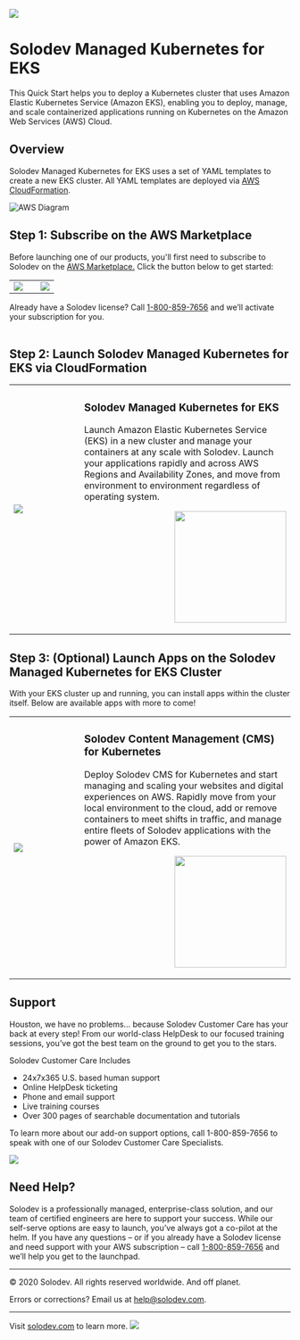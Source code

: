 <a href="#"><img src="https://raw.githubusercontent.com/solodev/aws/master/pages/images/Solodev_Lite_Header.jpg"/></a>

# Solodev Managed Kubernetes for EKS
This Quick Start helps you to deploy a Kubernetes cluster that uses Amazon Elastic Kubernetes Service (Amazon EKS), enabling you to deploy, manage, and scale containerized applications running on Kubernetes on the Amazon Web Services (AWS) Cloud.

## Overview
Solodev Managed Kubernetes for EKS uses a set of YAML templates to create a new EKS cluster. All YAML templates are deployed via <a href="http://docs.aws.amazon.com/AWSCloudFormation/latest/UserGuide/Welcome.html">AWS CloudFormation</a>.

![AWS Diagram](https://raw.githubusercontent.com/solodev/aws/master/pages/images/Solodev_EKS_Architecture.jpg)

## Step 1: Subscribe on the AWS Marketplace
Before launching one of our products, you'll first need to subscribe to Solodev on the <a href="https://aws.amazon.com/marketplace/pp/B07XV951M6">AWS Marketplace.</a> Click the button below to get started: 
<table>
	<tr>
		<td width="60%"><a href="https://aws.amazon.com/marketplace/pp/B07XV951M6"><img src="https://raw.githubusercontent.com/solodev/aws/master/pages/images/AWS_Marketplace_Logo.jpg" /></a></td>
		<td><a href="https://aws.amazon.com/marketplace/pp/B07XV951M6"><img src="https://raw.githubusercontent.com/solodev/aws/master/pages/images/Subscribe_Large.jpg" /></a></td>
	</tr>
</table>

Already have a Solodev license? Call <a href="tel:1.800.859.7656">1-800-859-7656</a> and we’ll activate your subscription for you.<br /><br />

## Step 2: Launch Solodev Managed Kubernetes for EKS via CloudFormation
<table>
	<tr>
		<td width="25%"><a href="pages/deploy-solodev-eks.md"><img src="https://raw.githubusercontent.com/solodev/aws/master/pages/images/amazon-eks-by-solodev.jpg" /></a></td>
		<td>
			<h3>Solodev Managed Kubernetes for EKS</h3>
			<p>Launch Amazon Elastic Kubernetes Service (EKS) in a new cluster and manage your containers at any scale with Solodev. Launch your applications rapidly and across AWS Regions and Availability Zones, and move from environment to environment regardless of operating system.</p>
			<p align="right"><a href="pages/deploy-solodev-eks.md"><img src="https://raw.githubusercontent.com/solodev/aws/master/pages/images/solodev-launch-btn.png" width="200" /></a></p>
		</td>
	</tr>
</table>

## Step 3: (Optional) Launch Apps on the Solodev Managed Kubernetes for EKS Cluster
With your EKS cluster up and running, you can install apps within the cluster itself. Below are available apps with more to come!
<table>
	<tr>
		<td width="25%"><a href="pages/deploy-solodev-cms.md"><img src="https://raw.githubusercontent.com/solodev/aws/master/pages/images/solodev-dcx-for-eks.jpg" /></a></td>
		<td>
			<h3>Solodev Content Management (CMS) for Kubernetes</h3>
			<p>Deploy Solodev CMS for Kubernetes and start managing and scaling your websites and digital experiences on AWS. Rapidly move from your local environment to the cloud, add or remove containers to meet shifts in traffic, and manage entire fleets of Solodev applications with the power of Amazon EKS.</p>
			<p align="right"><a href="pages/deploy-solodev-cms.md"><img src="https://raw.githubusercontent.com/solodev/aws/master/pages/images/solodev-launch-btn.png" width="200" /></a></p>
		</td>
	</tr>
</table>

## Support
Houston, we have no problems… because Solodev Customer Care has your back at every step! From our world-class HelpDesk to our focused training sessions, you’ve got the best team on the ground to get you to the stars. 

Solodev Customer Care Includes
* 24x7x365 U.S. based human support
* Online HelpDesk ticketing
* Phone and email support
* Live training courses
* Over 300 pages of searchable documentation and tutorials

To learn more about our add-on support options, call 1-800-859-7656 to speak with one of our Solodev Customer Care Specialists.

<a href="https://www.solodev.com/features/support.stml"><img src="https://raw.githubusercontent.com/solodev/aws/master/pages/images/Solodev_Git_Support.jpg"/></a>

## Need Help?
Solodev is a professionally managed, enterprise-class solution, and our team of certified engineers are here to support your success. While our self-serve options are easy to launch, you’ve always got a co-pilot at the helm. If you have any questions – or if you already have a Solodev license and need support with your AWS subscription – call <a href="tel:1.800.859.7656">1-800-859-7656</a> and we’ll help you get to the launchpad.

---
© 2020 Solodev. All rights reserved worldwide. And off planet. 

Errors or corrections? Email us at help@solodev.com.

---
Visit [solodev.com](https://www.solodev.com/) to learn more. <img src="https://www.google-analytics.com/collect?v=1&tid=UA-3849724-1&cid=1&t=event&ec=github_aws&ea=main&cs=github&cm=github&cn=github_aws" />
